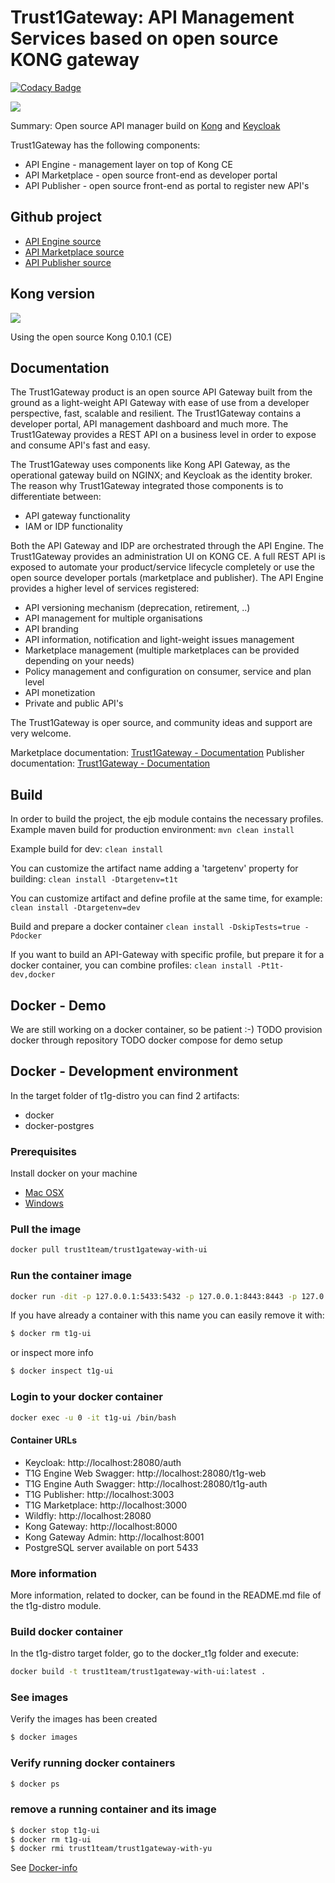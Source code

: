 Trust1Gateway: API Management Services based on open source KONG gateway
========================================================================
[![Codacy Badge](https://api.codacy.com/project/badge/Grade/23b9a7b26ef44a2b886221fea10a70c7)](https://www.codacy.com?utm_source=github.com&amp;utm_medium=referral&amp;utm_content=Trust1Team/api-gateway&amp;utm_campaign=Badge_Grade)

[![][t1g-logo]][Trust1Gateway-url]

Summary: Open source API manager build on [Kong](https://getkong.org/) and [Keycloak](http://www.keycloak.org/)

Trust1Gateway has the following components:
- API Engine - management layer on top of Kong CE
- API Marketplace - open source front-end as developer portal
- API Publisher - open source front-end as portal to register new API's


Github project
--------------
- [API Engine source](https://github.com/Trust1Team/api-gateway)
- [API Marketplace source](https://github.com/Trust1Team/api-market)
- [API Publisher source](https://github.com/Trust1Team/api-publisher)

Kong version
------------

![][kong-logo]

Using the open source Kong 0.10.1 (CE)

Documentation
-------------
The Trust1Gateway product is an open source API Gateway built from the ground as a light-weight API Gateway with ease of use from a developer perspective, fast, scalable and resilient. The Trust1Gateway contains a developer portal, API management dashboard and much more. The Trust1Gateway provides a REST API on a business level in order to expose and consume API's fast and easy.

The Trust1Gateway uses components like Kong API Gateway, as the operational gateway build on NGINX; and Keycloak as the identity broker. The reason why Trust1Gateway integrated those components is to differentiate between:
- API gateway functionality
- IAM or IDP functionality

Both the API Gateway and IDP are orchestrated through the API Engine. The Trust1Gateway provides an administration UI on KONG CE. 
A full REST API is exposed to automate your product/service lifecycle completely or use the open source developer portals (marketplace and publisher). 
The API Engine provides a higher level of services registered:

- API versioning mechanism (deprecation, retirement, ..)
- API management for multiple organisations
- API branding
- API information, notification and light-weight issues management
- Marketplace management (multiple marketplaces can be provided depending on your needs)
- Policy management and configuration on consumer, service and plan level
- API monetization
- Private and public API's

The Trust1Gateway is oper source, and community ideas and support are very welcome. 

Marketplace documentation: [Trust1Gateway - Documentation](https://www.gitbook.com/book/t1t/trust1gateway-marketplace-guide/details)
Publisher documentation: [Trust1Gateway - Documentation](https://www.gitbook.com/book/t1t/trust1gateway-marketplace-guide/details)


Build
-----
In order to build the project, the ejb module contains the necessary profiles. Example maven build for production environment:
`mvn clean install`

Example build for dev:
`clean install`

You can customize the artifact name adding a 'targetenv' property for building:
`clean install -Dtargetenv=t1t`

You can customize artifact and define profile at the same time, for example:
`clean install -Dtargetenv=dev`

Build and prepare a docker container
`clean install -DskipTests=true -Pdocker`

If you want to build an API-Gateway with specific profile, but prepare it for a docker container, you can combine profiles:
`clean install -Pt1t-dev,docker`

Docker - Demo
-------------
We are still working on a docker container, so be patient :-)
TODO provision docker through repository
TODO docker compose for demo setup

Docker - Development environment
--------------------------------
In the target folder of t1g-distro you can find 2 artifacts:
- docker
- docker-postgres

### Prerequisites
Install docker on your machine

* [Mac OSX](https://docs.docker.com/engine/installation/mac/)
* [Windows](https://docs.docker.com/engine/installation/windows/)

### Pull the image
```sh
docker pull trust1team/trust1gateway-with-ui
```

### Run the container image
```sh
docker run -dit -p 127.0.0.1:5433:5432 -p 127.0.0.1:8443:8443 -p 127.0.0.1:8000:8000 -p 127.0.0.1:8001:8001 -p 127.0.0.1:28080:28080 -p 127.0.0.1:28443:28443 -p 127.0.0.1:29990:29990 -p 127.0.0.1:29993:29993 -p 127.0.0.1:3000:3000 -p 127.0.0.1:3003:3003 --name t1g-ui trust1team/trust1gateway-with-ui
```

If you have already a container with this name you can easily remove it with:
```sh
$ docker rm t1g-ui
```
or inspect more info
```sh
$ docker inspect t1g-ui
```

### Login to your docker container
```sh
docker exec -u 0 -it t1g-ui /bin/bash
```

#### Container URLs

* Keycloak: http://localhost:28080/auth
* T1G Engine Web Swagger: http://localhost:28080/t1g-web
* T1G Engine Auth Swagger: http://localhost:28080/t1g-auth
* T1G Publisher: http://localhost:3003
* T1G Marketplace: http://localhost:3000
* Wildfly: http://localhost:28080
* Kong Gateway: http://localhost:8000
* Kong Gateway Admin: http://localhost:8001
* PostgreSQL server available on port 5433

### More information
More information, related to docker, can be found in the README.md file of the t1g-distro module.

### Build docker container
In the t1g-distro target folder, go to the docker_t1g folder and execute:
```sh
docker build -t trust1team/trust1gateway-with-ui:latest .
``` 

### See images
Verify the images has been created
```sh
$ docker images
```

### Verify running docker containers
```sh
$ docker ps
```

### remove a running container and its image
```sh
$ docker stop t1g-ui
$ docker rm t1g-ui
$ docker rmi trust1team/trust1gateway-with-yu
```

See [Docker-info](https://docs.docker.com/engine/reference/commandline/run/#add-entries-to-container-hosts-file-add-host)



[Trust1Team-url]: https://trust1team.com
[Trust1Gateway-url]: https://www.trust1gateway.com
[Github-T1G]: https://github.com/Trust1Team/api-gateway 
[t1t-logo]: http://imgur.com/lukAaxx.png
[t1c-logo]: http://i.imgur.com/We0DIvj.png
[t1g-logo]: https://i.imgur.com/zsGZaoC.png
[t1g-documentation]: https://www.gitbook.com/book/t1t/trust1gateway-marketplace-guide/details
[kong-logo]: https://i.imgur.com/ykM19BJ.png
[kong-uri]: https://getkong.org/